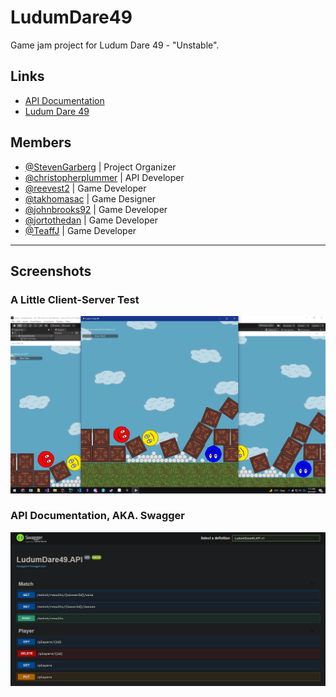 # LudumDare49
Game jam project for Ludum Dare 49 - "Unstable".

## Links
- [API Documentation](https://ludumdare49.azurewebsites.net/)
- [Ludum Dare 49](https://ldjam.com/events/ludum-dare/49)

## Members
- [@StevenGarberg](https://github.com/StevenGarberg) | Project Organizer
- [@christopherplummer](https://github.com/christopherplummer) | API Developer
- [@reevest2](https://github.com/reevest2) | Game Developer
- [@takhomasac](https://github.com/takhomasac) | Game Designer
- [@johnbrooks92](https://github.com/johnbrooks92) | Game Developer
- [@jortothedan](https://github.com/jortothedan) | Game Developer
- [@TeaffJ](https://github.com/TeaffJ) | Game Developer

---

## Screenshots

### A Little Client-Server Test
![image](/Documentation/Images/ClientTest.png)

### API Documentation, AKA. Swagger
![image](/Documentation/Images/Swagger.png)
